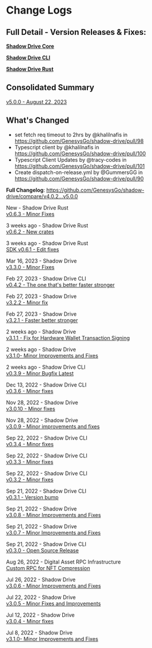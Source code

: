# Change Logs

## Full Detail - Version Releases & Fixes:

[**Shadow Drive Core**](https://github.com/GenesysGo/shadow-drive/releases)

[**Shadow Drive CLI**](https://github.com/GenesysGo/shadow-drive-cli/releases)

[**Shadow Drive Rust**](https://github.com/GenesysGo/shadow-drive-rust/releases)

## Consolidated Summary

[v5.0.0 - August 22, 2023](https://github.com/GenesysGo/shadow-drive/releases/tag/v5.0.0)

## What's Changed

* set fetch req timeout to 2hrs by @khaIilnafis in https://github.com/GenesysGo/shadow-drive/pull/98
* Typescript client by @khaIilnafis in https://github.com/GenesysGo/shadow-drive/pull/100
* Typescript Client Updates by @tracy-codes in https://github.com/GenesysGo/shadow-drive/pull/101
* Create dispatch-on-release.yml by @GummersGG in https://github.com/GenesysGo/shadow-drive/pull/90

**Full Changelog**: https://github.com/GenesysGo/shadow-drive/compare/v4.0.2...v5.0.0

New - Shadow Drive Rust\
[v0.6.3 - Minor Fixes](https://github.com/GenesysGo/shadow-drive-rust/releases/tag/v0.6.3)

3 weeks ago - Shadow Drive Rust\
[v0.6.2 - New crates](https://github.com/GenesysGo/shadow-drive-rust/releases/tag/v0.6.2)

3 weeks ago - Shadow Drive Rust\
[SDK v0.6.1 - Edit fixes](https://github.com/GenesysGo/shadow-drive-rust/releases/tag/v0.6.1)

Mar 16, 2023 - Shadow Drive\
[v3.3.0 - Minor Fixes](https://github.com/GenesysGo/shadow-drive/releases/tag/v3.3.0)

Feb 27, 2023 - Shadow Drive CLI\
[v0.4.2 - The one that's better faster stronger](https://github.com/GenesysGo/shadow-drive-cli/releases/tag/v0.4.2)

Feb 27, 2023 - Shadow Drive\
[v3.2.2 - Minor fix](https://github.com/GenesysGo/shadow-drive/releases/tag/v3.2.2)

Feb 27, 2023 - Shadow Drive\
[v3.2.1 - Faster better stronger](https://github.com/GenesysGo/shadow-drive/releases/tag/v3.2.1)

2 weeks ago - Shadow Drive\
[v3.1.1 - Fix for Hardware Wallet Transaction Signing](https://github.com/GenesysGo/shadow-drive/releases/tag/v3.1.1)

2 weeks ago - Shadow Drive\
[v3.1.0- Minor Improvements and Fixes](https://github.com/GenesysGo/shadow-drive/releases/tag/v3.1.0)

2 weeks ago - Shadow Drive CLI\
[v0.3.9 - Minor Bugfix Latest](https://github.com/GenesysGo/shadow-drive-cli/releases/tag/v0.3.9)

Dec 13, 2022 - Shadow Drive CLI\
[v0.3.6 - Minor fixes](https://github.com/GenesysGo/shadow-drive-cli/releases/tag/v0.3.6)

Nov 28, 2022 - Shadow Drive\
[v3.0.10 - Minor fixes](https://github.com/GenesysGo/shadow-drive/releases/tag/v3.0.10)

Nov 28, 2022 - Shadow Drive\
[v3.0.9 - Minor improvements and fixes](https://github.com/GenesysGo/shadow-drive/releases/tag/v3.0.9)

Sep 22, 2022 - Shadow Drive CLI\
[v0.3.4 - Minor fixes](https://github.com/GenesysGo/shadow-drive-cli/releases/tag/v0.3.4)

Sep 22, 2022 - Shadow Drive CLI\
[v0.3.3 - Minor fixes](https://github.com/GenesysGo/shadow-drive-cli/releases/tag/v0.3.3)

Sep 22, 2022 - Shadow Drive CLI\
[v0.3.2 - Minor fixes](https://github.com/GenesysGo/shadow-drive-cli/releases/tag/v0.3.2)

Sep 21, 2022 - Shadow Drive CLI\
[v0.3.1 - Version bump](https://github.com/GenesysGo/shadow-drive-cli/releases/tag/v0.3.1)

Sep 21, 2022 - Shadow Drive\
[v3.0.8 - Minor Improvements and Fixes](https://github.com/GenesysGo/shadow-drive/releases/tag/v3.0.8)

Sep 21, 2022 - Shadow Drive\
[v3.0.7 - Minor Improvements and Fixes](https://github.com/GenesysGo/shadow-drive/releases/tag/v3.0.7)

Sep 21, 2022 - Shadow Drive CLI\
[v0.3.0 - Open Source Release](https://github.com/GenesysGo/shadow-drive-cli/releases/tag/v0.3.0)

Aug 26, 2022 - Digital Asset RPC Infrastructure\
[Custom RPC for NFT Compression](https://github.com/GenesysGo/digital-asset-rpc-infrastructure/releases/tag/original-metaplex)

Jul 26, 2022 - Shadow Drive\
[v3.0.6 - Minor Improvements and Fixes](https://github.com/GenesysGo/shadow-drive/releases/tag/v3.0.6)

Jul 22, 2022 - Shadow Drive\
[v3.0.5 - Minor Fixes and Improvements](https://github.com/GenesysGo/shadow-drive/releases/tag/v3.0.5)

Jul 12, 2022 - Shadow Drive\
[v3.0.4 - Minor fixes](https://github.com/GenesysGo/shadow-drive/releases/tag/v3.0.4)

Jul 8, 2022 - Shadow Drive\
[v3.1.0- Minor Improvements and Fixes](https://github.com/GenesysGo/shadow-drive/releases/tag/v3.1.0)
